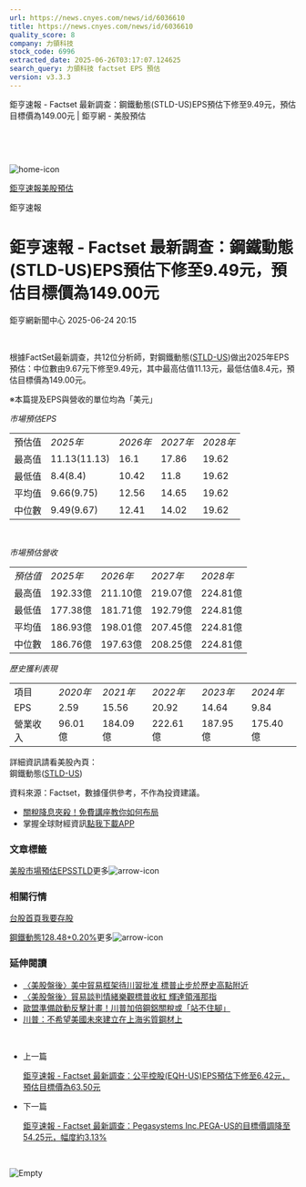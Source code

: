 ```yaml
---
url: https://news.cnyes.com/news/id/6036610
title: https://news.cnyes.com/news/id/6036610
quality_score: 8
company: 力領科技
stock_code: 6996
extracted_date: 2025-06-26T03:17:07.124625
search_query: 力領科技 factset EPS 預估
version: v3.3.3
---
```


鉅亨速報 - Factset 最新調查：鋼鐵動態(STLD-US)EPS預估下修至9.49元，預估目標價為149.00元 | 鉅亨網 - 美股預估

‌

‌

![home-icon](/assets/icons/breadCrumb/symbol-icon-home.svg)

[鉅亨速報](/news/cat/anue_live)[美股預估](/news/cat/us_forecast)

鉅亨速報

# 鉅亨速報 - Factset 最新調查：鋼鐵動態(STLD-US)EPS預估下修至9.49元，預估目標價為149.00元

鉅亨網新聞中心 2025-06-24 20:15

‌

根據FactSet最新調查，共12位分析師，對鋼鐵動態([STLD-US](https://invest.cnyes.com/usstock/detail/STLD))做出2025年EPS預估：中位數由9.67元下修至9.49元，其中最高估值11.13元，最低估值8.4元，預估目標價為149.00元。

※本篇提及EPS與營收的單位均為「美元」

*市場預估EPS*

|  |  |  |  |  |
| --- | --- | --- | --- | --- |
| 預估值 | *2025年* | *2026年* | *2027年* | *2028年* |
| 最高值 | 11.13(11.13) | 16.1 | 17.86 | 19.62 |
| 最低值 | 8.4(8.4) | 10.42 | 11.8 | 19.62 |
| 平均值 | 9.66(9.75) | 12.56 | 14.65 | 19.62 |
| 中位數 | 9.49(9.67) | 12.41 | 14.02 | 19.62 |

‌

*市場預估營收*

|  |  |  |  |  |
| --- | --- | --- | --- | --- |
| *預估值* | *2025年* | *2026年* | *2027年* | *2028年* |
| 最高值 | 192.33億 | 211.10億 | 219.07億 | 224.81億 |
| 最低值 | 177.38億 | 181.71億 | 192.79億 | 224.81億 |
| 平均值 | 186.93億 | 198.01億 | 207.45億 | 224.81億 |
| 中位數 | 186.76億 | 197.63億 | 208.25億 | 224.81億 |

*歷史獲利表現*

|  |  |  |  |  |  |
| --- | --- | --- | --- | --- | --- |
| 項目 | *2020年* | *2021年* | *2022年* | *2023年* | *2024年* |
| EPS | 2.59 | 15.56 | 20.92 | 14.64 | 9.84 |
| 營業收入 | 96.01億 | 184.09億 | 222.61億 | 187.95億 | 175.40億 |

詳細資訊請看美股內頁：  
鋼鐵動態([STLD-US](https://invest.cnyes.com/usstock/detail/STLD))

資料來源：Factset，數據僅供參考，不作為投資建議。

* [關稅降息夾殺！免費講座教你如何布局](https://events.cnyes.com/rsc2025H2-35584?utm_source=anue&utm_medium=usstocks_end)
* 掌握全球財經資訊[點我下載APP](http://www.cnyes.com/app/?utm_source=mweb&utm_medium=HamMenuBanner&utm_campaign=fixed&utm_content=entr)

### 文章標籤

[美股](https://news.cnyes.com/tag/美股 "美股")[市場預估](https://news.cnyes.com/tag/市場預估 "市場預估")[EPS](https://news.cnyes.com/tag/EPS "EPS")[STLD](https://news.cnyes.com/tag/STLD "STLD")更多![arrow-icon](/assets/icons/arrows/arrow-down.svg)

### 相關行情

[台股首頁](https://www.cnyes.com/twstock)[我要存股](https://supr.link/8OHaU)

[鋼鐵動態128.48+0.20%](https://invest.cnyes.com/usstock/detail/STLD)更多![arrow-icon](/assets/icons/arrows/arrow-down.svg)

### 延伸閱讀

* [〈美股盤後〉美中貿易框架待川習批准 標普止步於歷史高點附近](/news/id/6019257)
* [〈美股盤後〉貿易談判情緒樂觀標普收紅 輝達領漲那指](/news/id/6004119)
* [歐盟準備啟動反擊計畫！川普加倍鋼鋁關稅或「站不住腳」](/news/id/6002290)
* [川普：不希望美國未來建立在上海劣質鋼材上](/news/id/6002131)

‌

* 上一篇

  [鉅亨速報 - Factset 最新調查：公平控股(EQH-US)EPS預估下修至6.42元，預估目標價為63.50元](/news/id/6036679)
* 下一篇

  [鉅亨速報 - Factset 最新調查：Pegasystems Inc.PEGA-US的目標價調降至54.25元，幅度約3.13%](/news/id/6034999)

‌

![Empty](/assets/icons/skeleton/empty-image.svg)

‌